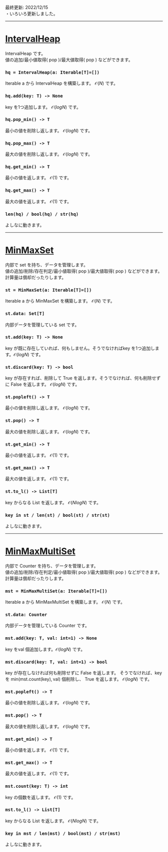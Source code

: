 最終更新: 2022/12/15  
・いろいろ更新しました。  

_____
# [IntervalHeap](https://github.com/titanium-22/Library/blob/main/Heap/IntervalHeap.py)

$\mathsf{IntervalHeap}$ です。  
値の追加/最小値取得( $\mathsf{pop}$ )/最大値取得( $\mathsf{pop}$ ) などができます。

### ```hq = IntervalHeap(a: Iterable[T]=[])```
$\mathsf{Iterable}$ $\mathsf{a}$ から $\mathsf{IntervalHeap}$ を構築します。 $\mathcal{O}(N)$ です。

### ```hq.add(key: T) -> None```
$\mathsf{key}$ を1つ追加します。 $\mathcal{O}(logN)$ です。

### ```hq.pop_min() -> T```
最小の値を削除し返します。 $\mathcal{O}(logN)$ です。

### ```hq.pop_max() -> T```
最大の値を削除し返します。 $\mathcal{O}(logN)$ です。

### ```hq.get_min() -> T```
最小の値を返します。 $\mathcal{O}(1)$ です。

### ```hq.get_max() -> T```
最大の値を返します。 $\mathcal{O}(1)$ です。

### ```len(hq) / bool(hq) / str(hq)```
よしなに動きます。

_____
# [MinMaxSet](https://github.com/titanium-22/Library/blob/main/Heap/MinMaxSet.py)

内部で $\mathsf{set}$ を持ち、データを管理します。  
値の追加/削除/存在判定/最小値取得( $\mathsf{pop}$ )/最大値取得( $\mathsf{pop}$ ) などができます。  
計算量は償却だったりします。

### ```st = MinMaxSet(a: Iterable[T]=[])```
$\mathsf{Iterable}$ $\mathsf{a}$ から $\mathsf{MinMaxSet}$ を構築します。 $\mathcal{O}(N)$ です。

### ```st.data: Set[T]```
内部データを管理している $\mathsf{set}$ です。

### ```st.add(key: T) -> None```
$\mathsf{key}$ が既に存在していれば、何もしません。そうでなければ$\mathsf{key}$ を1つ追加します。$\mathcal{O}(logN)$ です。

### ```st.discard(key: T) -> bool```
$\mathsf{key}$ が存在すれば、削除して $\mathsf{True}$ を返します。そうでなければ、何も削除せずに $\mathsf{False}$ を返します。 $\mathcal{O}(logN)$ です。

### ```st.popleft() -> T```
最小の値を削除し返します。 $\mathcal{O}(logN)$ です。

### ```st.pop() -> T```
最大の値を削除し返します。 $\mathcal{O}(logN)$ です。

### ```st.get_min() -> T```
最小の値を返します。 $\mathcal{O}(1)$ です。

### ```st.get_max() -> T```
最大の値を返します。 $\mathcal{O}(1)$ です。

### ```st.to_l() -> List[T]```
$\mathsf{key}$ からなる $\mathsf{List}$ を返します。 $\mathcal{O}(NlogN)$ です。

### ```key in st / len(st) / bool(st) / str(st)```
よしなに動きます。


_____
# [MinMaxMultiSet](https://github.com/titanium-22/Library/blob/main/Heap/MinMaxMultiSet.py)

内部で $\mathsf{Counter}$ を持ち、データを管理します。  
値の追加/削除/存在判定/最小値取得( $\mathsf{pop}$ )/最大値取得( $\mathsf{pop}$ ) などができます。  
計算量は償却だったりします。

### ```mst = MinMaxMultiSet(a: Iterable[T]=[])```
$\mathsf{Iterable}$ $\mathsf{a}$ から $\mathsf{MinMaxMultiSet}$ を構築します。 $\mathcal{O}(N)$ です。

### ```st.data: Counter```
内部データを管理している $\mathsf{Counter}$ です。

### ```mst.add(key: T, val: int=1) -> None```
$\mathsf{key}$ を$\mathsf{val}$ 個追加します。$\mathcal{O}(logN)$ です。

### ```mst.discard(key: T, val: int=1) -> bool```
$\mathsf{key}$ が存在しなければ何も削除せずに $\mathsf{False}$ を返します。
そうでなければ、$\mathsf{key}$ を $\mathsf{min(mst.count(key), val)}$ 個削除し、 $\mathsf{True}$ を返します。 $\mathcal{O}(logN)$ です。

### ```mst.popleft() -> T```
最小の値を削除し返します。 $\mathcal{O}(logN)$ です。

### ```mst.pop() -> T```
最大の値を削除し返します。 $\mathcal{O}(logN)$ です。

### ```mst.get_min() -> T```
最小の値を返します。 $\mathcal{O}(1)$ です。

### ```mst.get_max() -> T```
最大の値を返します。 $\mathcal{O}(1)$ です。

### ```mst.count(key: T) -> int```
$\mathsf{key}$ の個数を返します。 $\mathcal{O}(1)$ です。

### ```mst.to_l() -> List[T]```
$\mathsf{key}$ からなる $\mathsf{List}$ を返します。 $\mathcal{O}(NlogN)$ です。

### ```key in mst / len(mst) / bool(mst) / str(mst)```
よしなに動きます。
